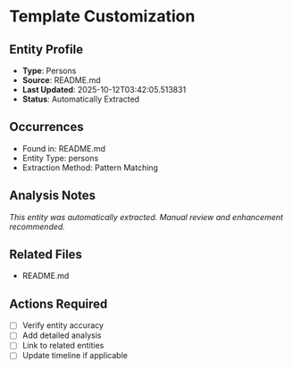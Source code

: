 # Template Customization

## Entity Profile
- **Type**: Persons
- **Source**: README.md
- **Last Updated**: 2025-10-12T03:42:05.513831
- **Status**: Automatically Extracted

## Occurrences
- Found in: README.md
- Entity Type: persons
- Extraction Method: Pattern Matching

## Analysis Notes
*This entity was automatically extracted. Manual review and enhancement recommended.*

## Related Files
- README.md

## Actions Required
- [ ] Verify entity accuracy
- [ ] Add detailed analysis
- [ ] Link to related entities
- [ ] Update timeline if applicable

